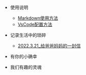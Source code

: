 - 使用说明

  - [Markdown使用方法](MarkdownKnowledge.md)
  - [VsCode配置方法](APPsInVScode.md)

- 记录生活中的琐碎
  - [2022.3.21_给爸爸妈妈的一封信](Letter.md)
- 有你的小确幸
- 我们有趣的灵魂